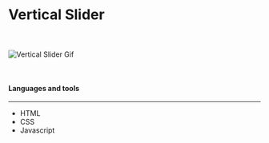 # Vertical Slider
###   
<br/>

![Vertical Slider Gif](https://i.imgur.com/CYhe5mK.gif)



<br/>

#### Languages and tools 
---

* HTML
* CSS
* Javascript

